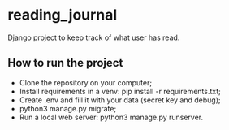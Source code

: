 # reading_journal
Django project to keep track of what user has read.

## How to run the project
- Clone the repository on your computer;
- Install requirements in a venv: pip install -r requirements.txt;
- Create .env and fill it with your data (secret key and debug);
- python3 manage.py migrate;
- Run a local web server: python3 manage.py runserver.

